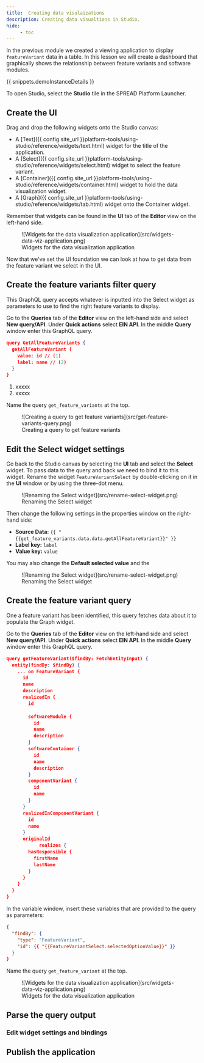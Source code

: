 ```yaml
---
title:  Creating data visulaizations
description: Creating data visualtions in Studio.
hide:
     - toc
---
```


In the previous module we created a viewing application to display `featureVariant` data in a table. In this lesson we will create a dashboard that graphically shows the relationship between feature variants and software modules.

{{ snippets.demoInstanceDetails }}

To open Studio, select the **Studio** tile in the SPREAD Platform Launcher.

## Create the UI

Drag and drop the following widgets onto the Studio canvas:

- A [Text]({{ config.site_url }}platform-tools/using-studio/reference/widgets/text.html) widget for the title of the application.
- A [Select]({{ config.site_url }}platform-tools/using-studio/reference/widgets/select.html) widget to select the feature variant.
- A [Container]({{ config.site_url }}platform-tools/using-studio/reference/widgets/container.html) widget to hold the data visualization widget.
- A [Graph]({{ config.site_url }}platform-tools/using-studio/reference/widgets/tab.html) widget onto the Container widget.

Remember that widgets can be found in the **UI** tab of the **Editor** view on the left-hand side.

<figure markdown="span">
	![Widgets for the data visualization application](src/widgets-data-viz-application.png)
	<figcaption>Widgets for the data visualization application</figcaption>
</figure>

Now that we've set the UI foundation we can look at how to get data from the feature variant we select in the UI.

## Create the feature variants filter query

This GraphQL query accepts whatever is inputted into the Select widget as parameters to use to find the right feature variants to display.

Go to the **Queries** tab of the **Editor** view on the left-hand side and select **New query/API**. Under **Quick actions** select **EIN API**. In the middle **Query** window enter this GraphQL query.

```json "Query to find the feature variant"
query GetAllFeatureVariants {
  getAllFeatureVariant {
    value: id // (1)
    label: name // (2)
  }
}
```

1. xxxxx
2. xxxxx

Name the query `get_feature_variants` at the top.

<figure markdown="span">
	![Creating a query to get feature variants](src/get-feature-variants-query.png)
	<figcaption>Creating a query to get feature variants</figcaption>
</figure>

## Edit the Select widget settings

Go back to the Studio canvas by selecting the **UI** tab and select the **Select** widget. To pass data to the query and back we need to bind it to this widget. Rename the widget `FeatureVariantSelect` by double-clicking on it in the **UI** window or by using the three-dot menu.

<figure markdown="span">
	![Renaming the Select widget](src/rename-select-widget.png)
	<figcaption>Renaming the Select widget</figcaption>
</figure>

Then change the following settings in the properties window on the right-hand side:

- **Source Data:** `{{ "{{get_feature_variants.data.data.getAllFeatureVariant}}" }}`
- **Label key:** `label`
- **Value key:** `value`

You may also change the **Default selected value** and the 

<figure markdown="span">
	![Renaming the Select widget](src/rename-select-widget.png)
	<figcaption>Renaming the Select widget</figcaption>
</figure>

## Create the feature variant query

One a feature variant has been identified, this query fetches data about it to populate the Graph widget.

Go to the **Queries** tab of the **Editor** view on the left-hand side and select **New query/API**. Under **Quick actions** select **EIN API**. In the middle **Query** window enter this GraphQL query.

```json
query getFeatureVariant($findBy: FetchEntityInput) {
  entity(findBy: $findBy) {
    ... on FeatureVariant {
      id
      name
      description
      realizedIn {
        id
				
        softwareModule {
          id
          name
		  description
        }
        softwareContainer {
          id
          name
		  description
        }
        componentVariant {
          id
          name
        }
      }
      realizedInComponentVariant {
        id
        name
      }
      originalId
			realizes {
        hasResponsible {
          firstName
          lastName
        }
      }
    }
  }
}
```

In the variable window, insert these variables that are provided to the query as parameters:

```json
{
  "findBy": {
    "type": "FeatureVariant",
    "id": {{ "{{FeatureVariantSelect.selectedOptionValue}}" }}
  }
}
```

Name the query `get_feature_variant` at the top.

<figure markdown="span">
	![Widgets for the data visualization application](src/widgets-data-viz-application.png)
	<figcaption>Widgets for the data visualization application</figcaption>
</figure>




## Parse the query output











### Edit widget settings and bindings

## Publish the application

